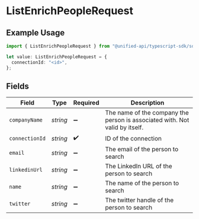 # ListEnrichPeopleRequest

## Example Usage

```typescript
import { ListEnrichPeopleRequest } from "@unified-api/typescript-sdk/sdk/models/operations";

let value: ListEnrichPeopleRequest = {
  connectionId: "<id>",
};
```

## Fields

| Field                                                                        | Type                                                                         | Required                                                                     | Description                                                                  |
| ---------------------------------------------------------------------------- | ---------------------------------------------------------------------------- | ---------------------------------------------------------------------------- | ---------------------------------------------------------------------------- |
| `companyName`                                                                | *string*                                                                     | :heavy_minus_sign:                                                           | The name of the company the person is associated with.  Not valid by itself. |
| `connectionId`                                                               | *string*                                                                     | :heavy_check_mark:                                                           | ID of the connection                                                         |
| `email`                                                                      | *string*                                                                     | :heavy_minus_sign:                                                           | The email of the person to search                                            |
| `linkedinUrl`                                                                | *string*                                                                     | :heavy_minus_sign:                                                           | The LinkedIn URL of the person to search                                     |
| `name`                                                                       | *string*                                                                     | :heavy_minus_sign:                                                           | The name of the person to search                                             |
| `twitter`                                                                    | *string*                                                                     | :heavy_minus_sign:                                                           | The twitter handle of the person to search                                   |